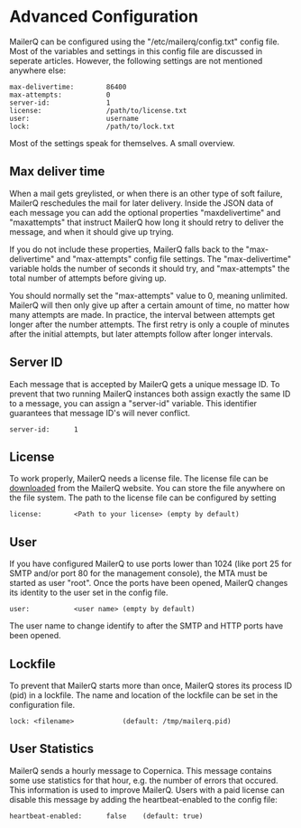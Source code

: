# Advanced Configuration

MailerQ can be configured using the "/etc/mailerq/config.txt" config file. 
Most of the variables and settings in this config file are discussed in 
seperate articles. However, the following settings are not mentioned
anywhere else:

````
max-delivertime:        86400
max-attempts:           0
server-id:              1
license:                /path/to/license.txt
user:                   username
lock:                   /path/to/lock.txt
````

Most of the settings speak for themselves. A small overview.


## Max deliver time

When a mail gets greylisted, or when there is an other type of soft failure, 
MailerQ reschedules the mail for later delivery. Inside the JSON data
of each message you can add the optional properties "maxdelivertime" and 
"maxattempts" that instruct MailerQ how long it should retry to deliver
the message, and when it should give up trying.

If you do not include these properties, MailerQ falls back to the 
"max-delivertime" and "max-attempts" config file settings. The 
"max-delivertime" variable holds the number of seconds it should try,
and "max-attempts" the total number of attempts before giving up.

You should normally set the "max-attempts" value to 0, meaning unlimited.
MailerQ will then only give up after a certain amount of time, no matter
how many attempts are made. In practice, the interval between attempts get
longer after the number attempts. The first retry is only a couple of 
minutes after the initial attempts, but later attempts follow after longer
intervals.


## Server ID

Each message that is accepted by MailerQ gets a unique message ID. To
prevent that two running MailerQ instances both assign exactly the same
ID to a message, you can assign a "server-id" variable. This identifier
guarantees that message ID's will never conflict.

````
server-id:      1
````

## License

To work properly, MailerQ needs a license file. The license file can be 
[downloaded](http://mailerq.com/product/license "MailerQ license") from the 
MailerQ website. You can store the file anywhere on the file system. The path to 
the license file can be configured by setting 

````
license:        <Path to your license> (empty by default)
````

## User

If you have configured MailerQ to use ports lower than 1024 (like port 25 for 
SMTP and/or port 80 for the management console), the MTA must be started as user 
"root". Once the ports have been opened, MailerQ changes its identity to the user 
set in the config file.

````
user:           <user name> (empty by default)
````

The user name to change identify to after the SMTP and HTTP ports have been opened.


## Lockfile

To prevent that MailerQ starts more than once, MailerQ stores its process ID 
(pid) in a lockfile. The name and location of the lockfile can be set in the 
configuration file.

````
lock: <filename>            (default: /tmp/mailerq.pid)
````

## User Statistics

MailerQ sends a hourly message to Copernica. This message contains some use statistics
for that hour, e.g. the number of errors that occured. This information is used
to improve MailerQ. Users with a paid license can disable this message by adding
the heartbeat-enabled to the config file:

````
heartbeat-enabled:      false    (default: true)
````
